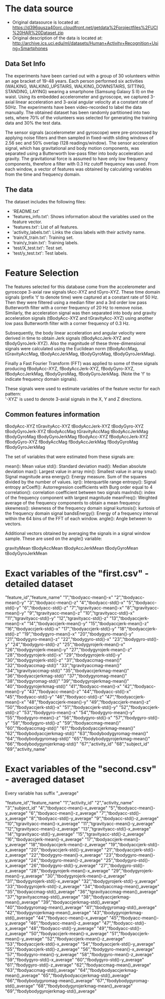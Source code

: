 # The data source

* Original datasource is located at: https://d396qusza40orc.cloudfront.net/getdata%2Fprojectfiles%2FUCI%20HAR%20Dataset.zip
* Original description of the data is located at: http://archive.ics.uci.edu/ml/datasets/Human+Activity+Recognition+Using+Smartphones

## Data Set Info

The experiments have been carried out with a group of 30 volunteers within an age bracket of 19-48 years. Each person performed six activities (WALKING, WALKING_UPSTAIRS, WALKING_DOWNSTAIRS, SITTING, STANDING, LAYING) wearing a smartphone (Samsung Galaxy S II) on the waist. Using its embedded accelerometer and gyroscope, we captured 3-axial linear acceleration and 3-axial angular velocity at a constant rate of 50Hz. The experiments have been video-recorded to label the data manually. The obtained dataset has been randomly partitioned into two sets, where 70% of the volunteers was selected for generating the training data and 30% the test data.

The sensor signals (accelerometer and gyroscope) were pre-processed by applying noise filters and then sampled in fixed-width sliding windows of 2.56 sec and 50% overlap (128 readings/window). The sensor acceleration signal, which has gravitational and body motion components, was separated using a Butterworth low-pass filter into body acceleration and gravity. The gravitational force is assumed to have only low frequency components, therefore a filter with 0.3 Hz cutoff frequency was used. From each window, a vector of features was obtained by calculating variables from the time and frequency domain.

## The data

The dataset includes the following files:

* 'README.txt'
* 'features_info.txt': Shows information about the variables used on the feature vector.
* 'features.txt': List of all features.
* 'activity_labels.txt': Links the class labels with their activity name.
* 'train/X_train.txt': Training set.
* 'train/y_train.txt': Training labels.
* 'test/X_test.txt': Test set.
* 'test/y_test.txt': Test labels.

# Feature Selection

The features selected for this database come from the accelerometer and gyroscope 3-axial raw signals tAcc-XYZ and tGyro-XYZ. These time domain signals (prefix 't' to denote time) were captured at a constant rate of 50 Hz. Then they were filtered using a median filter and a 3rd order low pass Butterworth filter with a corner frequency of 20 Hz to remove noise. Similarly, the acceleration signal was then separated into body and gravity acceleration signals (tBodyAcc-XYZ and tGravityAcc-XYZ) using another low pass Butterworth filter with a corner frequency of 0.3 Hz. 

Subsequently, the body linear acceleration and angular velocity were derived in time to obtain Jerk signals (tBodyAccJerk-XYZ and tBodyGyroJerk-XYZ). Also the magnitude of these three-dimensional signals were calculated using the Euclidean norm (tBodyAccMag, tGravityAccMag, tBodyAccJerkMag, tBodyGyroMag, tBodyGyroJerkMag). 

Finally a Fast Fourier Transform (FFT) was applied to some of these signals producing fBodyAcc-XYZ, fBodyAccJerk-XYZ, fBodyGyro-XYZ, fBodyAccJerkMag, fBodyGyroMag, fBodyGyroJerkMag. (Note the 'f' to indicate frequency domain signals). 

These signals were used to estimate variables of the feature vector for each pattern:  
'-XYZ' is used to denote 3-axial signals in the X, Y and Z directions.

## Common features information

tBodyAcc-XYZ
tGravityAcc-XYZ
tBodyAccJerk-XYZ
tBodyGyro-XYZ
tBodyGyroJerk-XYZ
tBodyAccMag
tGravityAccMag
tBodyAccJerkMag
tBodyGyroMag
tBodyGyroJerkMag
fBodyAcc-XYZ
fBodyAccJerk-XYZ
fBodyGyro-XYZ
fBodyAccMag
fBodyAccJerkMag
fBodyGyroMag
fBodyGyroJerkMag

The set of variables that were estimated from these signals are: 

mean(): Mean value
std(): Standard deviation
mad(): Median absolute deviation 
max(): Largest value in array
min(): Smallest value in array
sma(): Signal magnitude area
energy(): Energy measure. Sum of the squares divided by the number of values. 
iqr(): Interquartile range 
entropy(): Signal entropy
arCoeff(): Autorregresion coefficients with Burg order equal to 4
correlation(): correlation coefficient between two signals
maxInds(): index of the frequency component with largest magnitude
meanFreq(): Weighted average of the frequency components to obtain a mean frequency
skewness(): skewness of the frequency domain signal 
kurtosis(): kurtosis of the frequency domain signal 
bandsEnergy(): Energy of a frequency interval within the 64 bins of the FFT of each window.
angle(): Angle between to vectors.

Additional vectors obtained by averaging the signals in a signal window sample. These are used on the angle() variable:

gravityMean
tBodyAccMean
tBodyAccJerkMean
tBodyGyroMean
tBodyGyroJerkMean

# Exact variables of the "first.csv" - detailed dataset

"feature_id","feature_name"
"1","tbodyacc-mean()-x"
"2","tbodyacc-mean()-y"
"3","tbodyacc-mean()-z"
"4","tbodyacc-std()-x"
"5","tbodyacc-std()-y"
"6","tbodyacc-std()-z"
"7","tgravityacc-mean()-x"
"8","tgravityacc-mean()-y"
"9","tgravityacc-mean()-z"
"10","tgravityacc-std()-x"
"11","tgravityacc-std()-y"
"12","tgravityacc-std()-z"
"13","tbodyaccjerk-mean()-x"
"14","tbodyaccjerk-mean()-y"
"15","tbodyaccjerk-mean()-z"
"16","tbodyaccjerk-std()-x"
"17","tbodyaccjerk-std()-y"
"18","tbodyaccjerk-std()-z"
"19","tbodygyro-mean()-x"
"20","tbodygyro-mean()-y"
"21","tbodygyro-mean()-z"
"22","tbodygyro-std()-x"
"23","tbodygyro-std()-y"
"24","tbodygyro-std()-z"
"25","tbodygyrojerk-mean()-x"
"26","tbodygyrojerk-mean()-y"
"27","tbodygyrojerk-mean()-z"
"28","tbodygyrojerk-std()-x"
"29","tbodygyrojerk-std()-y"
"30","tbodygyrojerk-std()-z"
"31","tbodyaccmag-mean()"
"32","tbodyaccmag-std()"
"33","tgravityaccmag-mean()"
"34","tgravityaccmag-std()"
"35","tbodyaccjerkmag-mean()"
"36","tbodyaccjerkmag-std()"
"37","tbodygyromag-mean()"
"38","tbodygyromag-std()"
"39","tbodygyrojerkmag-mean()"
"40","tbodygyrojerkmag-std()"
"41","fbodyacc-mean()-x"
"42","fbodyacc-mean()-y"
"43","fbodyacc-mean()-z"
"44","fbodyacc-std()-x"
"45","fbodyacc-std()-y"
"46","fbodyacc-std()-z"
"47","fbodyaccjerk-mean()-x"
"48","fbodyaccjerk-mean()-y"
"49","fbodyaccjerk-mean()-z"
"50","fbodyaccjerk-std()-x"
"51","fbodyaccjerk-std()-y"
"52","fbodyaccjerk-std()-z"
"53","fbodygyro-mean()-x"
"54","fbodygyro-mean()-y"
"55","fbodygyro-mean()-z"
"56","fbodygyro-std()-x"
"57","fbodygyro-std()-y"
"58","fbodygyro-std()-z"
"59","fbodyaccmag-mean()"
"60","fbodyaccmag-std()"
"61","fbodybodyaccjerkmag-mean()"
"62","fbodybodyaccjerkmag-std()"
"63","fbodybodygyromag-mean()"
"64","fbodybodygyromag-std()"
"65","fbodybodygyrojerkmag-mean()"
"66","fbodybodygyrojerkmag-std()"
"67","activity_id"
"68","subject_id"
"69","activity_name"

# Exact variables of the "second.csv" - averaged dataset

Every variable has suffix "_average"

"feature_id","feature_name"
"1","activity_id"
"2","activity_name"
"3","subject_id"
"4","tbodyacc-mean()-x_average"
"5","tbodyacc-mean()-y_average"
"6","tbodyacc-mean()-z_average"
"7","tbodyacc-std()-x_average"
"8","tbodyacc-std()-y_average"
"9","tbodyacc-std()-z_average"
"10","tgravityacc-mean()-x_average"
"11","tgravityacc-mean()-y_average"
"12","tgravityacc-mean()-z_average"
"13","tgravityacc-std()-x_average"
"14","tgravityacc-std()-y_average"
"15","tgravityacc-std()-z_average"
"16","tbodyaccjerk-mean()-x_average"
"17","tbodyaccjerk-mean()-y_average"
"18","tbodyaccjerk-mean()-z_average"
"19","tbodyaccjerk-std()-x_average"
"20","tbodyaccjerk-std()-y_average"
"21","tbodyaccjerk-std()-z_average"
"22","tbodygyro-mean()-x_average"
"23","tbodygyro-mean()-y_average"
"24","tbodygyro-mean()-z_average"
"25","tbodygyro-std()-x_average"
"26","tbodygyro-std()-y_average"
"27","tbodygyro-std()-z_average"
"28","tbodygyrojerk-mean()-x_average"
"29","tbodygyrojerk-mean()-y_average"
"30","tbodygyrojerk-mean()-z_average"
"31","tbodygyrojerk-std()-x_average"
"32","tbodygyrojerk-std()-y_average"
"33","tbodygyrojerk-std()-z_average"
"34","tbodyaccmag-mean()_average"
"35","tbodyaccmag-std()_average"
"36","tgravityaccmag-mean()_average"
"37","tgravityaccmag-std()_average"
"38","tbodyaccjerkmag-mean()_average"
"39","tbodyaccjerkmag-std()_average"
"40","tbodygyromag-mean()_average"
"41","tbodygyromag-std()_average"
"42","tbodygyrojerkmag-mean()_average"
"43","tbodygyrojerkmag-std()_average"
"44","fbodyacc-mean()-x_average"
"45","fbodyacc-mean()-y_average"
"46","fbodyacc-mean()-z_average"
"47","fbodyacc-std()-x_average"
"48","fbodyacc-std()-y_average"
"49","fbodyacc-std()-z_average"
"50","fbodyaccjerk-mean()-x_average"
"51","fbodyaccjerk-mean()-y_average"
"52","fbodyaccjerk-mean()-z_average"
"53","fbodyaccjerk-std()-x_average"
"54","fbodyaccjerk-std()-y_average"
"55","fbodyaccjerk-std()-z_average"
"56","fbodygyro-mean()-x_average"
"57","fbodygyro-mean()-y_average"
"58","fbodygyro-mean()-z_average"
"59","fbodygyro-std()-x_average"
"60","fbodygyro-std()-y_average"
"61","fbodygyro-std()-z_average"
"62","fbodyaccmag-mean()_average"
"63","fbodyaccmag-std()_average"
"64","fbodybodyaccjerkmag-mean()_average"
"65","fbodybodyaccjerkmag-std()_average"
"66","fbodybodygyromag-mean()_average"
"67","fbodybodygyromag-std()_average"
"68","fbodybodygyrojerkmag-mean()_average"
"69","fbodybodygyrojerkmag-std()_average"
